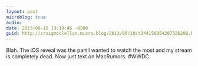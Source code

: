 ```yaml
---
layout: post
microblog: true
audio: 
date: 2013-06-10 13:19:46 -0500
guid: http://craigmcclellan.micro.blog/2013/06/10/t344156954207326208.html
---
```

Blah. The iOS reveal was the part I wanted to watch the most and my stream is completely dead. Now just text on MacRumors. #WWDC
